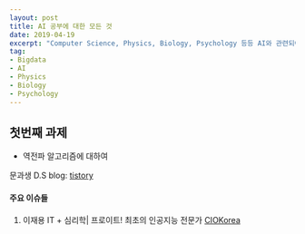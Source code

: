 ```yaml
---
layout: post
title: AI 공부에 대한 모든 것 
date: 2019-04-19
excerpt: "Computer Science, Physics, Biology, Psychology 등등 AI와 관련되어 있는 것들"
tag:
- Bigdata
- AI
- Physics
- Biology
- Psychology
---
```


## 첫번째 과제 
* 역전파 알고리즘에 대하여 


문과생 D.S blog: [tistory](https://sacko.tistory.com)





#### 주요 이슈들 

1. 이재용 IT + 심리학| 프로이트! 최초의 인공지능 전문가 [CIOKorea](https://www.ciokorea/news/121257)
